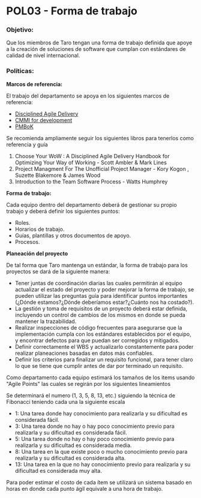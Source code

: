 # POL03 - Forma de trabajo

### Objetivo:
<p>Que los miembros de Taro tengan una forma de trabajo definida que apoye a la creación de soluciones de software que cumplan con estándares de calidad de nivel internacional.</p>

### Políticas:

**Marcos de referencia:**
<p>El trabajo del departamento se apoya en los siguientes marcos de referencia:</p>


- [Disciplined Agile Delivery](https://www.pmi.org/disciplined-agile/process/introduction-to-dad)
- [CMMI for development](https://cmmiinstitute.com/cmmi/dev)
- [PMBoK](https://www.pmi.org/pmbok-guide-standards)


<p>Se recomienda ampliamente seguir los siguientes libros para tenerlos como referencia y guía</p>
<ol>
<li>Choose Your WoW : A Disciplined Agile Delivery Handbook for Optimizing Your Way of Working - Scott Ambler & Mark Lines</li>
<li>Project Managment For The Unofficial Project Manager - Kory Kogon , Suzette Blakemore & James Wood</li>
<li>Introduction to the Team Software Process - Watts Humphrey</li>
</ol>

**Forma de trabajo:**
<p>Cada equipo dentro del departamento deberá de gestionar su propio trabajo y deberá definir los siguientes puntos:</p>

- Roles.
- Horarios de trabajo.
- Guías, plantillas y otros documentos de apoyo.
- Procesos.

**Planeación del proyecto**
<p>De tal forma que Taro mantenga un estándar, la forma de trabajo para los proyectos se dará de la siguiente manera:</p>
<ul>
<li>Tener juntas de coordinación diarias las cuales permitirán al equipo actualizar el estado del proyecto y poder mejorar la forma de trabajo, se pueden utilizar las preguntas guía para identificar puntos importantes (¿Dónde estamos?¿Dónde deberíamos estar?¿Cuánto nos ha costado?).</li>
<li>La gestión y toma de requisitos de un proyecto deberá estar definida, incluyendo un control de cambios de los mismos en donde se pueda mantener la trazabilidad.</li>
<li>Realizar inspecciones de código frecuentes para asegurarse que la implementación cumpla con los estándares establecidos por el equipo, y encontrar defectos para que puedan ser corregidos y mitigados.</li>
<li>Definir correctamente el WBS y actualizarlo constantemente para poder realizar planeaciones basadas en datos más confiables.</li>
<li>Definir los criterios para finalizar un requisito funcional, para tener claro lo que se tiene que cumplir antes de dar por terminado un requisito.</li>

</ul>


<p>Como departamento cada equipo estimará los tamaños de los items usando "Agile Points" las cuales se regirán por los siguientes lineamientos</p>

<p>Se determinará el numero (1, 3, 5, 8, 13, etc.) siguiendo la técnica de Fibonacci teniendo cada una la siguiente escala</p>

- 1: Una tarea donde hay conocimiento para realizarla y su dificultad es considerada fácil.
- 3: Una tarea donde no hay o hay poco conocimiento previo para realizarla y su dificultad es considerada fácil.
- 5: Una tarea donde no hay o hay poco conocimiento previo para realizarla y su dificultad es considerada media.
- 8: Una tarea en la que existe poco o mucho conocimiento previo para realizarla y su dificultad es considerada alta.
- 13: Una tarea en la que no hay conocimiento previo para realizarla y su dificultad es considerada muy alta.

<p>Para poder estimar el costo de cada ítem se utilizará un sistema basado en horas en donde cada punto ágil equivale a una hora de trabajo.</p>
